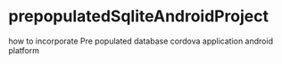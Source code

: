 # prepopulatedSqliteAndroidProject
how to incorporate Pre populated database cordova application android platform

